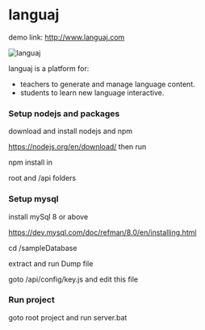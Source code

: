 # languaj

demo link: http://www.languaj.com


![languaj](https://user-images.githubusercontent.com/11706662/118620307-9fff6300-b7da-11eb-9c1a-e66989d704cc.png) 

languaj is a platform for:
- teachers to generate and manage language content.
- students to learn new language interactive.



### Setup nodejs and packages
download and install nodejs and npm 

https://nodejs.org/en/download/ 
then run 

npm install in 

root and /api folders


### Setup mysql

install mySql 8 or above

https://dev.mysql.com/doc/refman/8.0/en/installing.html

cd /sampleDatabase

extract and run Dump file

goto  /api/config/key.js
and edit this file



### Run project
goto root project and run server.bat

